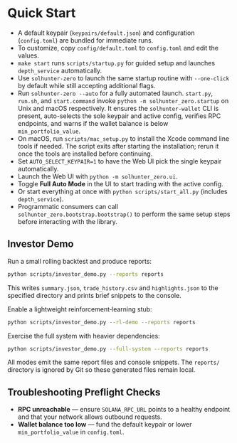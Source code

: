 # Quick Start

 - A default keypair (`keypairs/default.json`) and configuration (`config.toml`) are bundled for immediate runs.
 - To customize, copy `config/default.toml` to `config.toml` and edit the values.
 - `make start` runs `scripts/startup.py` for guided setup and launches `depth_service` automatically.
 - Use `solhunter-zero` to launch the same startup routine with `--one-click` by default while still accepting additional flags.
 - Run `solhunter-zero --auto` for a fully automated launch. `start.py`, `run.sh`, and `start.command` invoke `python -m solhunter_zero.startup` on Unix and macOS respectively. It ensures the `solhunter-wallet` CLI is present, auto-selects the sole keypair and active config, verifies RPC endpoints, and warns if the wallet balance is below `min_portfolio_value`.
- On macOS, run `scripts/mac_setup.py` to install the Xcode command line tools if needed. The script exits after starting the installation; rerun it once the tools are installed before continuing.
- Set `AUTO_SELECT_KEYPAIR=1` to have the Web UI pick the single keypair automatically.
- Launch the Web UI with `python -m solhunter_zero.ui`.
- Toggle **Full Auto Mode** in the UI to start trading with the active config.
- Or start everything at once with `python scripts/start_all.py` (includes `depth_service`).
- Programmatic consumers can call `solhunter_zero.bootstrap.bootstrap()` to
  perform the same setup steps before interacting with the library.

## Investor Demo

Run a small rolling backtest and produce reports:

```bash
python scripts/investor_demo.py --reports reports
```

This writes `summary.json`, `trade_history.csv` and `highlights.json` to the
specified directory and prints brief snippets to the console.

Enable a lightweight reinforcement‑learning stub:

```bash
python scripts/investor_demo.py --rl-demo --reports reports
```

Exercise the full system with heavier dependencies:

```bash
python scripts/investor_demo.py --full-system --reports reports
```

All modes emit the same report files and console snippets. The `reports/`
directory is ignored by Git so these generated files remain local.

## Troubleshooting Preflight Checks

- **RPC unreachable** — ensure `SOLANA_RPC_URL` points to a healthy endpoint and that your network allows outbound requests.
- **Wallet balance too low** — fund the default keypair or lower `min_portfolio_value` in `config.toml`.
